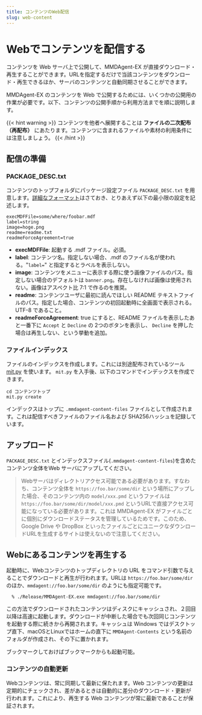 ```yaml
---
title: コンテンツのWeb配信
slug: web-content
---
```

# Webでコンテンツを配信する

コンテンツを Web サーバ上で公開して、MMDAgent-EX が直接ダウンロード・再生することができます。URLを指定するだけで当該コンテンツをダウンロード・再生できるほか、サーバのコンテンツと自動同期させることができます。

MMDAgent-EX のコンテンツを Web で公開するためには、いくつかの公開用の作業が必要です。以下、コンテンツの公開手順から利用方法までを順に説明します。

{{< hint warning >}}
コンテンツを他者へ展開することは **ファイルの二次配布（再配布）** にあたります。コンテンツに含まれるファイルや素材の利用条件には注意しましょう。
{{< /hint >}}

## 配信の準備

### PACKAGE_DESC.txt

コンテンツのトップフォルダにパッケージ設定ファイル `PACKAGE_DESC.txt` を用意します。[詳細なフォーマット](../package-desc-format)はさておき、とりあえず以下の最小限の設定を記述します。

```text
execMDFFile=some/where/foobar.mdf
label=string
image=hoge.png
readme=readme.txt
readmeForceAgreement=true
```

- **execMDFFile**: 起動する .mdf ファイル。必須。
- **label**: コンテンツ名。指定しない場合、.mdf のファイル名が使われる。"`label=`" と指定するとラベルを表示しない。
- **image**: コンテンツをメニューに表示する際に使う画像ファイルのパス。指定しない場合のデフォルトは `banner.png`。存在しなければ画像は使用されない。画像はアスペクト比 7:1 で作るのを推奨。
- **readme**: コンテンツユーザに最初に読んでほしい README テキストファイルのパス。指定した場合、コンテンツの初回起動時に全画面で表示される。UTF-8 であること。
- **readmeForceAgreement**: true にすると、README ファイルを表示したあと一番下に `Accept` と `Decline` の 2つのボタンを表示し、 `Decline` を押した場合は再生しない、という挙動を追加。

### ファイルインデックス

ファイルのインデックスを作成します。これには別途配布されているツール [mit.py](https://github.com/mmdagent-ex/index-tool-mit) を使います。 `mit.py` を入手後、以下のコマンドでインデックスを作成できます。

```shell
cd コンテンツトップ
mit.py create
```

インデックスはトップに `.mmdagent-content-files` ファイルとして作成されます。これは配信すべきファイルのファイル名および SHA256ハッシュを記録しています。

## アップロード

`PACKAGE_DESC.txt` とインデックスファイル(`.mmdagent-content-files`)を含めたコンテンツ全体をWeb サーバにアップしてください。

> Webサーバはディレクトリアクセス可能である必要があります。すなわち、コンテンツ全体を `https://foo.bar/some/dir` という場所にアップした場合、そのコンテンツ内の `model/xxx.pmd` というファイルは `https://foo.bar/some/dir/model/xxx.pmd` というURLで直接アクセス可能になっている必要があります。これは MMDAgent-EX がファイルごとに個別にダウンロードステータスを管理しているためです。このため、Google Drive や DropBox といったファイルごとにユニークなダウンロードURLを生成するサイトは使えないので注意してください。

## Webにあるコンテンツを再生する

起動時に、Webコンテンツのトップディレクトリの URL をコマンド引数で与えることでダウンロードと再生が行われます。URLは `https://foo.bar/some/dir` のほか、`mmdagent://foo.bar/some/dir` のようにも指定可能です。

```shell
  % ./Release/MMDAgent-EX.exe mmdagent://foo.bar/some/dir
```

この方法でダウンロードされたコンテンツはディスクにキャッシュされ、２回目以降は高速に起動します。ダウンロードが中断した場合でも次回同じコンテンツを起動する際に続きから再開されます。キャッシュは Windows ではデスクトップ直下、macOSとLinuxではホームの直下に `MMDAgent-Contents` という名前のフォルダが作成され、その下に置かれます。

ブックマークしておけばブックマークからも起動可能。

### コンテンツの自動更新

Webコンテンツは、常に同期して最新に保たれます。Web コンテンツの更新は定期的にチェックされ、差があるときは自動的に差分のダウンロード・更新が行われます。これにより、再生する Web コンテンツが常に最新であることが保証されます。
